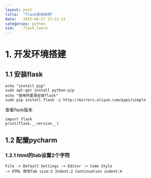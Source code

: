 ```yaml
---
layout: post
title:  "flask使用说明"
date:   2015-06-27 15:21:12
categories: python
sid:    flask_learn
---
```

# 1. 开发环境搭建

## 1.1 安装flask
	echo "install pip"
	sudo apt-get install python-pip
	echo "使用阿里源安装flask"
	sudo pip install flask -i http://mirrors.aliyun.com/pypi/simple
查看flask版本

	import flask
	print(flask.__version__)

## 1.2 配置pycharm

### 1.2.1 html的tab设置2个字符

	File -> Default Settings -> Editor -> Code Style
	-> HTML 修改Tab size:2 Indent:2 Continuation indent:4

